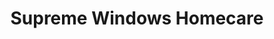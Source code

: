 ---
title: "Supreme Windows Homecare"
url: /birmingham/supreme-windows-homecare/
shop: Eisenwaren
---